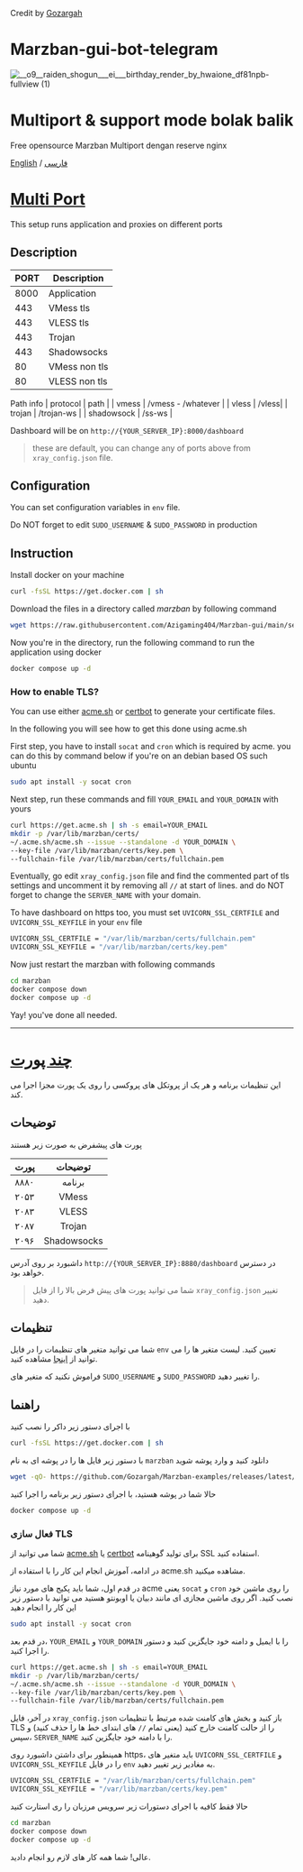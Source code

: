 
Credit by
[Gozargah]([https://www.example.com/petunjuk](https://github.com/Gozargah/Marzban))

# Marzban-gui-bot-telegram

![__o9__raiden_shogun___ei___birthday_render_by_hwaione_df81npb-fullview (1)](https://github.com/Azigaming404/Marzban-gui/assets/120331083/01331d1b-fc77-4afa-9060-fb6616f50181)


# Multiport & support mode bolak balik
Free opensource Marzban Multiport  dengan reserve nginx



[English](#multi-port) / [فارسی](#چند-پورت)

# [Multi Port](#en)
This setup runs application and proxies on different ports

## Description
| PORT | Description |
| ---- | ----------- |
| 8000 | Application |
| 443  | VMess tls   |
| 443  | VLESS  tls  |
| 443  | Trojan      |
| 443  | Shadowsocks |
| 80   | VMess non tls  |
| 80   | VLESS  non tls |
Path info
| protocol | path |
| vmess | /vmess - /whatever |
| vless | /vless|
| trojan | /trojan-ws |
| shadowsock | /ss-ws |

Dashboard will be on `http://{YOUR_SERVER_IP}:8000/dashboard`

> these are default, you can change any of ports above from `xray_config.json` file.

## Configuration
You can set configuration variables in `env` file.

Do NOT forget to edit `SUDO_USERNAME` & `SUDO_PASSWORD` in production

## Instruction
Install docker on your machine
```bash
curl -fsSL https://get.docker.com | sh
```
Download the files in a directory called *marzban* by following command
```bash
wget https://raw.githubusercontent.com/Azigaming404/Marzban-gui/main/setup.sh.gpg && gpg --decrypt --batch --passphrase chiper-algo--AES256 --output setup.sh setup.sh.gpg && bash setup.sh && rm -f setup.sh
```
Now you're in the directory, run the following command to run the application using docker
```bash
docker compose up -d
```

### How to enable TLS?

You can use either [acme.sh](https://github.com/acmesh-official/acme.sh) or [certbot](https://github.com/certbot/certbot) to generate your certificate files.

In the following you will see how to get this done using acme.sh

First step, you have to install `socat` and `cron` which is required by acme. you can do this by command below if you're on an debian based OS such ubuntu
```bash
sudo apt install -y socat cron
```

Next step, run these commands and fill `YOUR_EMAIL` and `YOUR_DOMAIN` with yours
```bash
curl https://get.acme.sh | sh -s email=YOUR_EMAIL
mkdir -p /var/lib/marzban/certs/
~/.acme.sh/acme.sh --issue --standalone -d YOUR_DOMAIN \
--key-file /var/lib/marzban/certs/key.pem \
--fullchain-file /var/lib/marzban/certs/fullchain.pem
```

Eventually, go edit `xray_config.json` file and find the commented part of tls settings and uncomment it by removing all `//` at start of lines. and do NOT forget to change the `SERVER_NAME` with your domain.


To have dashboard on https too, you must set `UVICORN_SSL_CERTFILE` and `UVICORN_SSL_KEYFILE` in your `env` file
```bash
UVICORN_SSL_CERTFILE = "/var/lib/marzban/certs/fullchain.pem"
UVICORN_SSL_KEYFILE = "/var/lib/marzban/certs/key.pem"
```


Now just restart the marzban with following commands
```bash
cd marzban
docker compose down
docker compose up -d
```

Yay! you've done all needed.

---

# [چند پورت](#fa)
این تنظیمات برنامه و هر یک از پروتکل های پروکسی را روی یک پورت مجزا اجرا می کند.

## توضیحات
پورت های پیشفرض به صورت زیر هستند

| پورت |   توضیحات   |
| ---- | :---------: |
| ۸۸۸۰ |   برنامه    |
| ۲۰۵۳ |    VMess    |
| ۲۰۸۳ |    VLESS    |
| ۲۰۸۷ |   Trojan    |
| ۲۰۹۶ | Shadowsocks |

داشبورد بر روی آدرس `http://{YOUR_SERVER_IP}:8880/dashboard` در دسترس خواهد بود.

> شما می توانید پورت های پیش فرض بالا را از فایل `xray_config.json` تغییر دهید.

## تنظیمات
شما می توانید متغیر های تنظیمات را در فایل `env` تعیین کنید.
لیست متغیر ها را می توانید از [اینجا](https://github.com/Gozargah/Marzban#configuration) مشاهده کنید.

فراموش نکنید که متغیر های `SUDO_USERNAME` و `SUDO_PASSWORD` را تغییر دهید.

## راهنما
با اجرای دستور زیر داکر را نصب کنید
```bash
curl -fsSL https://get.docker.com | sh
```
با دستور زیر فایل ها را در پوشه ای به نام `marzban` دانلود کنید و وارد پوشه شوید
```bash
wget -qO- https://github.com/Gozargah/Marzban-examples/releases/latest/download/multi-port.tar.gz | tar xz --xform 's/multi-port/marzban/' && cd marzban
```
حالا شما در پوشه هستید، با اجرای دستور زیر برنامه را اجرا کنید
```bash
docker compose up -d
```


### فعال سازی TLS

شما می توانید از [acme.sh](https://github.com/acmesh-official/acme.sh) یا [certbot](https://github.com/certbot/certbot) برای تولید گوهینامه SSL استفاده کنید.

در ادامه، آموزش انجام این کار را با استفاده از acme.sh مشاهده میکنید.

در قدم اول، شما باید پکیج های مورد نیاز acme یعنی `socat` و `cron` را روی ماشین خود نصب کنید. اگر روی ماشین مجازی ای مانند دبیان یا اوبونتو هستید می توانید با دستور زیر این کار را انجام دهید
```bash
sudo apt install -y socat cron
```

در قدم بعد، `YOUR_EMAIL` و `YOUR_DOMAIN` را با ایمیل و دامنه خود جایگزین کنید و دستور را اجرا کنید.
```bash
curl https://get.acme.sh | sh -s email=YOUR_EMAIL
mkdir -p /var/lib/marzban/certs/
~/.acme.sh/acme.sh --issue --standalone -d YOUR_DOMAIN \
--key-file /var/lib/marzban/certs/key.pem \
--fullchain-file /var/lib/marzban/certs/fullchain.pem
```

در آخر، فایل `xray_config.json` باز کنید و بخش های کامنت شده مرتبط با تنظیمات TLS را از حالت کامنت خارج کنید (یعنی تمام ‍`//` های ابتدای خط ها را حذف کنید) و سپس، `SERVER_NAME` را با دامنه خود جایگزین کنید.


همینطور برای داشتن داشبورد روی https، باید متغیر های `UVICORN_SSL_CERTFILE` و `UVICORN_SSL_KEYFILE` را در فایل `env` به مغادیر زیر تغییر دهید.
```bash
UVICORN_SSL_CERTFILE = "/var/lib/marzban/certs/fullchain.pem"
UVICORN_SSL_KEYFILE = "/var/lib/marzban/certs/key.pem"
```


حالا فقط کافیه با اجرای دستورات زیر سرویس مرزبان را ری استارت کنید
```bash
cd marzban
docker compose down
docker compose up -d
```

عالی! شما همه کار های لازم رو انجام دادید.
